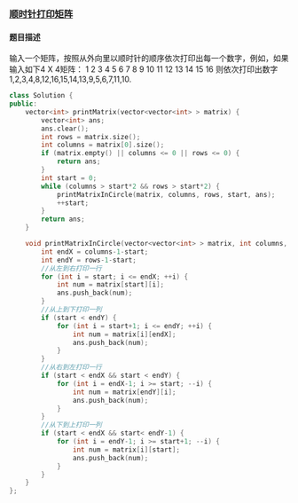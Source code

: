 ### [顺时针打印矩阵](https://www.nowcoder.com/practice/9b4c81a02cd34f76be2659fa0d54342a?tpId=13&tqId=11172&tPage=1&rp=1&ru=%2Fta%2Fcoding-interviews&qru=%2Fta%2Fcoding-interviews%2Fquestion-ranking)
#### 题目描述
输入一个矩阵，按照从外向里以顺时针的顺序依次打印出每一个数字，例如，如果输入如下4 X 4矩阵： 1 2 3 4 5 6 7 8 9 10 11 12 13 14 15 16 则依次打印出数字1,2,3,4,8,12,16,15,14,13,9,5,6,7,11,10.
```c++
class Solution {
public:
    vector<int> printMatrix(vector<vector<int> > matrix) {
        vector<int> ans;
        ans.clear();
        int rows = matrix.size();
        int columns = matrix[0].size();
        if (matrix.empty() || columns <= 0 || rows <= 0) {
            return ans;
        }
        int start = 0;
        while (columns > start*2 && rows > start*2) {
            printMatrixInCircle(matrix, columns, rows, start, ans);
            ++start;
        }
        return ans;
    }

    void printMatrixInCircle(vector<vector<int> > matrix, int columns, int rows, int start, vector<int> &ans) {
        int endX = columns-1-start;
        int endY = rows-1-start;
        //从左到右打印一行
        for (int i = start; i <= endX; ++i) {
            int num = matrix[start][i];
            ans.push_back(num);
        }
        //从上到下打印一列
        if (start < endY) {
            for (int i = start+1; i <= endY; ++i) {
                int num = matrix[i][endX];
                ans.push_back(num);
            }
        }
        //从右到左打印一行
        if (start < endX && start < endY) {
            for (int i = endX-1; i >= start; --i) {
                int num = matrix[endY][i];
                ans.push_back(num);
            }
        }
        //从下到上打印一列
        if (start < endX && start< endY-1) {
            for (int i = endY-1; i >= start+1; --i) {
                int num = matrix[i][start];
                ans.push_back(num);
            }
        }
    }
};
```